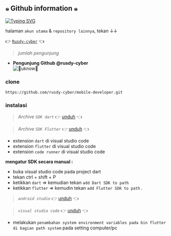 ## ๑ Github information ๑ 

<a href="https://github.com/rusdy-cyber" target="_blank"><img src="http://readme-typing-svg.herokuapp.com?font=Fira+Code&pause=1000&color=AA56F7&random=false&width=435&lines=folow+github+saya+!!;selamat+datang" alt="Typing SVG" /></a>

halaman `akun utama` & `repository lainnya`, tekan ↓↓

👉 [`Rusdy-cyber`](https://github.com/rusdy-cyber) 👈


> _jumlah pengunjung_

- **Pengunjung Github @rusdy-cyber**  
       ![`👾uknow👾`](https://komarev.com/ghpvc/?username=rusdy-cyber&color=blue)
  >


### clone
```
https://github.com/rusdy-cyber/mobile-developer.git
```
### instalasi
> _Archive `SDK dart`_
👉 [unduh](https://dart.dev/get-dart/archive) 👈

>  _Archive `SDK Flutter`_
👉 [unduh](https://docs.flutter.dev/get-started/install/windows/mobile?tab=download) 👈

- extension `dart` di visual studio code
- extension `flutter` di visual studio code
- extension `code runner` di visual studio code

**mengatur SDK secara manual :**

  - buka visual studio code pada project dart
  - tekan ctrl + shift + P
  - ketikkan `dart` ⇒ kemudian tekan `add Dart SDK to path`
  - ketikkan `flutter` ⇒ kemudin tekan `add Flutter SDK to path` .


> _`android studio`_
  👉 [unduh](https://developer.android.com/studio?gad_source=1&gclid=Cj0KCQiArrCvBhCNARIsAOkAGcXZSUlPerfAqU4DBZu37eSqlnZY28NITx0xM1m7SMVcAK-tObu_mmAaAkjxEALw_wcB&gclsrc=aw.ds&hl=id) 👈

> _`visual studio code`_
  👉 [unduh](https://code.visualstudio.com/) 👈

- melakukan `penambahan system environment variables pada bin flutter di bagian path system` pada setting computer/pc
